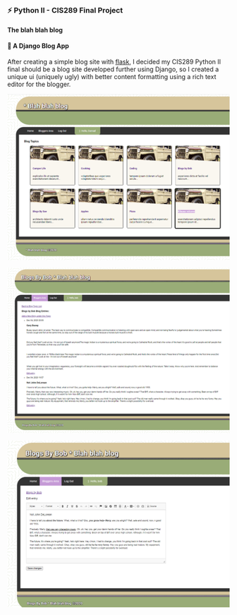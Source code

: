 ### ⚡ Python II - CIS289 Final Project <br/>
#### The blah blah blog
#### 🌱 A Django Blog App
After creating a simple blog site with [flask](https://github.com/Hamberfim/flaskr_blog), I decided my CIS289 Python II final should be a blog site developed further using Django, so I created a unique ui (uniquely ugly) with better content formatting using a rich text editor for the blogger.

![Alt](https://github.com/Hamberfim/CIS289_FinalProject/blob/main/01publicuser.png "Public View")

![Alt](https://github.com/Hamberfim/CIS289_FinalProject/blob/main/02bloggeruser.png "Bloggers View")

![Alt](https://github.com/Hamberfim/CIS289_FinalProject/blob/main/03bloggereditor.png "Blogger Editor View")
